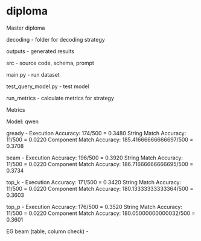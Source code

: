 # diploma
Master diploma

decoding - folder for decoding strategy

outputs - generated results

src - source code, schema, prompt

main.py - run dataset

test_query_model.py - test model

run_metrics - calculate metrics for strategy 


Metrics

Model: qwen

gready - 
Execution Accuracy: 174/500 = 0.3480
String Match Accuracy: 11/500 = 0.0220
Component Match Accuracy: 185.41666666666697/500 = 0.3708

beam -
Execution Accuracy: 196/500 = 0.3920
String Match Accuracy: 11/500 = 0.0220
Component Match Accuracy: 186.71666666666695/500 = 0.3734

top_k - 
Execution Accuracy: 171/500 = 0.3420
String Match Accuracy: 11/500 = 0.0220
Component Match Accuracy: 180.13333333333364/500 = 0.3603

top_p -
Execution Accuracy: 176/500 = 0.3520
String Match Accuracy: 11/500 = 0.0220
Component Match Accuracy: 180.05000000000032/500 = 0.3601

EG beam (table, column check) -

